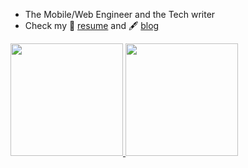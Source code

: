 - The Mobile/Web Engineer and the Tech writer
- Check my 🎩 [resume](https://gasolin.idv.tw/) and 🖋 [blog](http://blog.gasolin.idv.tw/)

<a href="https://github.com/gasolin">
  <img height="180em" src="https://github-readme-stats.vercel.app/api?username=gasolin&theme=default&count_private=true&show_icons=true" />
  <img height="180em" src="https://github-readme-stats.vercel.app/api/top-langs/?username=gasolin&theme=default&layout=compact" />
</a>

<br/>
